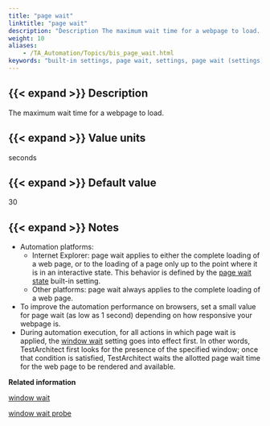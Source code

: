 ```yaml
--- 
title: "page wait"
linktitle: "page wait"
description: "Description The maximum wait time for a webpage to load. Value units seconds Default value 30 Notes Automation platforms: Internet Explorer: page wait applies to either the complete loading of a web ..."
weight: 10
aliases: 
    - /TA_Automation/Topics/bis_page_wait.html
keywords: "built-in settings, page wait, settings, page wait (settings), page wait, maximum webpage loading time, maximum wait time for webpage to load, maximum wait time for loading webpage"
---
```


## {{< expand >}} Description

The maximum wait time for a webpage to load.

## {{< expand >}} Value units

seconds

## {{< expand >}} Default value

30

## {{< expand >}} Notes

-   Automation platforms:
    -   Internet Explorer: page wait applies to either the complete loading of a web page, or to the loading of a page only up to the point where it is in an interactive state. This behavior is defined by the [page wait state](/automation-guide/action-based-testing-language/built-in-settings/timing-settings/page-wait-state) built-in setting.
    -   Other platforms: page wait always applies to the complete loading of a web page.
-   To improve the automation performance on browsers, set a small value for page wait \(as low as 1 second\) depending on how responsive your webpage is.
-   During automation execution, for all actions in which page wait is applied, the [window wait](/automation-guide/action-based-testing-language/built-in-settings/timing-settings/window-wait) setting goes into effect first. In other words, TestArchitect first looks for the presence of the specified window; once that condition is satisfied, TestArchitect waits the allotted page wait time for the web page to be rendered and available.




**Related information**  


[window wait](/automation-guide/action-based-testing-language/built-in-settings/timing-settings/window-wait)

[window wait probe](/automation-guide/action-based-testing-language/built-in-settings/timing-settings/window-wait-probe)

